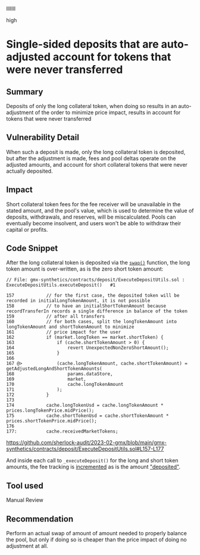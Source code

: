 IllIllI

high

# Single-sided deposits that are auto-adjusted account for tokens that were never transferred

## Summary

Deposits of only the long collateral token, when doing so results in an auto-adjustment of the order to minimize price impact, results in account for tokens that were never transferred


## Vulnerability Detail

When such a deposit is made, only the long collateral token is deposited, but after the adjustment is made, fees and pool deltas operate on the adjusted amounts, and account for short collateral tokens that were never actually deposited.


## Impact

Short collateral token fees for the fee receiver will be unavailable in the stated amount, and the pool's value, which is used to determine the value of deposits, withdrawals, and reserves, will be miscalculated. Pools can eventually become insolvent, and users won't be able to withdraw their capital or profits.


## Code Snippet

After the long collateral token is deposited via the [`swap()`](https://github.com/sherlock-audit/2023-02-gmx/blob/main/gmx-synthetics/contracts/deposit/ExecuteDepositUtils.sol#L129-L136) function, the long token amount is over-written, as is the zero short token amount:

```solidity
// File: gmx-synthetics/contracts/deposit/ExecuteDepositUtils.sol : ExecuteDepositUtils.executeDeposit()   #1

157            // for the first case, the deposited token will be recorded in initialLongTokenAmount, it is not possible
158            // to have an initialShortTokenAmount because recordTransferIn records a single difference in balance of the token
159            // after all transfers
160            // for both cases, split the longTokenAmount into longTokenAmount and shortTokenAmount to minimize
161            // price impact for the user
162            if (market.longToken == market.shortToken) {
163                if (cache.shortTokenAmount > 0) {
164                    revert UnexpectedNonZeroShortAmount();
165                }
166    
167 @>             (cache.longTokenAmount, cache.shortTokenAmount) = getAdjustedLongAndShortTokenAmounts(
168                    params.dataStore,
169                    market,
170                    cache.longTokenAmount
171                );
172            }
173    
174            cache.longTokenUsd = cache.longTokenAmount * prices.longTokenPrice.midPrice();
175            cache.shortTokenUsd = cache.shortTokenAmount * prices.shortTokenPrice.midPrice();
176    
177:           cache.receivedMarketTokens;
```
https://github.com/sherlock-audit/2023-02-gmx/blob/main/gmx-synthetics/contracts/deposit/ExecuteDepositUtils.sol#L157-L177

And inside each call to `_executeDeposit()` for the long and short token amounts, the fee tracking is [incremented](https://github.com/sherlock-audit/2023-02-gmx/blob/main/gmx-synthetics/contracts/deposit/ExecuteDepositUtils.sol#L260) as is the amount ["deposited"](https://github.com/sherlock-audit/2023-02-gmx/blob/main/gmx-synthetics/contracts/deposit/ExecuteDepositUtils.sol#L356).


## Tool used

Manual Review


## Recommendation

Perform an actual swap of amount of amount needed to properly balance the pool, but only if doing so is cheaper than the price impact of doing no adjustment at all.

